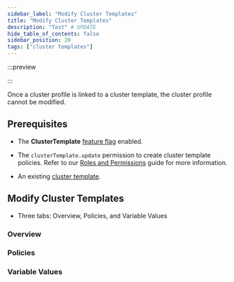 ```yaml
---
sidebar_label: "Modify Cluster Templates"
title: "Modify Cluster Templates"
description: "Test" # UPDATE
hide_table_of_contents: false
sidebar_position: 20
tags: ["cluster templates"]
---
```


:::preview

:::

Once a cluster profile is linked to a cluster template, the cluster profile cannot be modified.

## Prerequisites

- The **ClusterTemplate** [feature flag](../enterprise-version/system-management/feature-flags.md) enabled.

- The `clusterTemplate.update` permission to create cluster template policies. Refer to our
  [Roles and Permissions](../user-management/palette-rbac/project-scope-roles-permissions.md#project) guide for more
  information.

- An existing [cluster template](./cluster-templates.md).

## Modify Cluster Templates

- Three tabs: Overview, Policies, and Variable Values

### Overview

### Policies

### Variable Values
